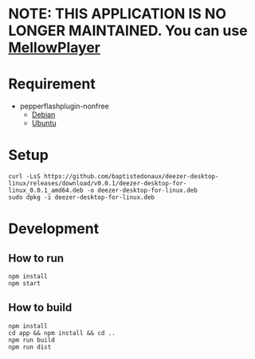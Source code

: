 # NOTE: THIS APPLICATION IS NO LONGER MAINTAINED. You can use [MellowPlayer](https://colinduquesnoy.github.io/MellowPlayer/)

# Requirement

* pepperflashplugin-nonfree
  * [Debian](https://wiki.debian.org/PepperFlashPlayer/Installing)
  * [Ubuntu](http://packages.ubuntu.com/fr/yakkety/pepperflashplugin-nonfree)

# Setup

```
curl -LsS https://github.com/baptistedonaux/deezer-desktop-linux/releases/download/v0.0.1/deezer-desktop-for-linux_0.0.1_amd64.deb -o deezer-desktop-for-linux.deb
sudo dpkg -i deezer-desktop-for-linux.deb
```

# Development
## How to run
```
npm install
npm start
```

## How to build
```
npm install
cd app && npm install && cd ..
npm run build
npm run dist
```

